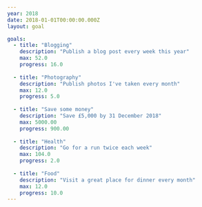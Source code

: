 ```yaml
---
year: 2018
date: 2018-01-01T00:00:00.000Z
layout: goal

goals:
  - title: "Blogging"
    description: "Publish a blog post every week this year"
    max: 52.0
    progress: 16.0
    
  - title: "Photography"
    description: "Publish photos I've taken every month"
    max: 12.0
    progress: 5.0
    
  - title: "Save some money"
    description: "Save £5,000 by 31 December 2018"
    max: 5000.00
    progress: 900.00
    
  - title: "Health"
    description: "Go for a run twice each week"
    max: 104.0
    progress: 2.0
    
  - title: "Food"
    description: "Visit a great place for dinner every month"
    max: 12.0
    progress: 10.0
---
```

